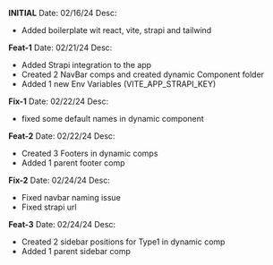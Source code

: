 **INITIAL**
Date: 02/16/24
Desc:
* Added boilerplate wit react, vite, strapi and tailwind

**Feat-1**
Date: 02/21/24
Desc:
* Added Strapi integration to the app
* Created 2 NavBar comps and created dynamic Component folder
* Added 1 new Env Variables (VITE_APP_STRAPI_KEY)

**Fix-1**
Date: 02/22/24
Desc:
* fixed some default names in dynamic component

**Feat-2**
Date: 02/22/24
Desc:
* Created 3 Footers in dynamic comps
* Added 1 parent footer comp

**Fix-2**
Date: 02/24/24
Desc:
* Fixed navbar naming issue
* Fixed strapi url

**Feat-3**
Date: 02/24/24
Desc:
* Created 2 sidebar positions for Type1 in dynamic comp
* Added 1 parent sidebar comp